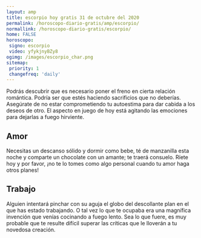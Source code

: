 ```yaml
---
layout: amp
title: escorpio hoy gratis 31 de octubre del 2020 
permalink: /horoscopo-diario-gratis/amp/escorpio/
normallink: /horoscopo-diario-gratis/escorpio/
home: FALSE
horoscopo:
 signo: escorpio
 video: yfykjnyBZy8
ogimg: /images/escorpio_char.png
sitemap:
 priority: 1
 changefreq: 'daily'
---
```



Podrás descubrir que es necesario poner el freno en cierta relación romántica. Podría ser que estés haciendo sacrificios que no deberías. Asegúrate de no estar comprometiendo tu autoestima para dar cabida a los deseos de otro. El aspecto en juego de hoy está agitando las emociones para dejarlas a fuego hirviente.

## Amor

Necesitas un descanso sólido y dormir como bebe, té de manzanilla esta noche y comparte un chocolate con un amante; te traerá consuelo. Ríete hoy y por favor, ¡no te lo tomes como algo personal cuando tu amor haga otros planes!

## Trabajo

Alguien intentará pinchar con su aguja el globo del descollante plan en el que has estado trabajando. O tal vez lo que te ocupaba era una magnífica invención que venías cocinando a fuego lento. Sea lo que fuere, es muy probable que te resulte difícil superar las críticas que le lloverán a tu novedosa creación.
